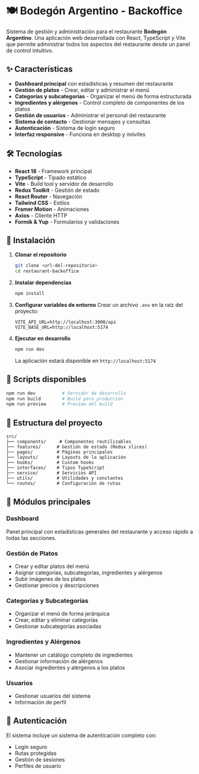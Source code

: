 # 🍽️ Bodegón Argentino - Backoffice

Sistema de gestión y administración para el restaurante **Bodegón Argentino**. Una aplicación web desarrollada con React, TypeScript y Vite que permite administrar todos los aspectos del restaurante desde un panel de control intuitivo.

## ✨ Características

- **Dashboard principal** con estadísticas y resumen del restaurante
- **Gestión de platos** - Crear, editar y administrar el menú
- **Categorías y subcategorías** - Organizar el menú de forma estructurada
- **Ingredientes y alérgenos** - Control completo de componentes de los platos
- **Gestión de usuarios** - Administrar el personal del restaurante
- **Sistema de contacto** - Gestionar mensajes y consultas
- **Autenticación** - Sistema de login seguro
- **Interfaz responsive** - Funciona en desktop y móviles

## 🛠️ Tecnologías

- **React 18** - Framework principal
- **TypeScript** - Tipado estático
- **Vite** - Build tool y servidor de desarrollo
- **Redux Toolkit** - Gestión de estado
- **React Router** - Navegación
- **Tailwind CSS** - Estilos
- **Framer Motion** - Animaciones
- **Axios** - Cliente HTTP
- **Formik & Yup** - Formularios y validaciones

## 🚀 Instalación

1. **Clonar el repositorio**

   ```bash
   git clone <url-del-repositorio>
   cd restaurant-backoffice
   ```

2. **Instalar dependencias**

   ```bash
   npm install
   ```

3. **Configurar variables de entorno**
   Crear un archivo `.env` en la raíz del proyecto:

   ```env
   VITE_API_URL=http://localhost:3000/api
   VITE_BASE_URL=http://localhost:5174
   ```

4. **Ejecutar en desarrollo**
   ```bash
   npm run dev
   ```
   La aplicación estará disponible en `http://localhost:5174`

## 📝 Scripts disponibles

```bash
npm run dev          # Servidor de desarrollo
npm run build        # Build para producción
npm run preview      # Preview del build
```

## 📂 Estructura del proyecto

```
src/
├── components/     # Componentes reutilizables
├── features/      # Gestión de estado (Redux slices)
├── pages/         # Páginas principales
├── layouts/       # Layouts de la aplicación
├── hooks/         # Custom hooks
├── interfaces/    # Tipos TypeScript
├── service/       # Servicios API
├── utils/         # Utilidades y constantes
└── routes/        # Configuración de rutas
```

## 🎯 Módulos principales

### Dashboard

Panel principal con estadísticas generales del restaurante y acceso rápido a todas las secciones.

### Gestión de Platos

- Crear y editar platos del menú
- Asignar categorías, subcategorías, ingredientes y alérgenos
- Subir imágenes de los platos
- Gestionar precios y descripciones

### Categorías y Subcategorías

- Organizar el menú de forma jerárquica
- Crear, editar y eliminar categorías
- Gestionar subcategorías asociadas

### Ingredientes y Alérgenos

- Mantener un catálogo completo de ingredientes
- Gestionar información de alérgenos
- Asociar ingredientes y alérgenos a los platos

### Usuarios

- Gestionar usuarios del sistema
- Información de perfil

## 🔐 Autenticación

El sistema incluye un sistema de autenticación completo con:

- Login seguro
- Rutas protegidas
- Gestión de sesiones
- Perfiles de usuario

